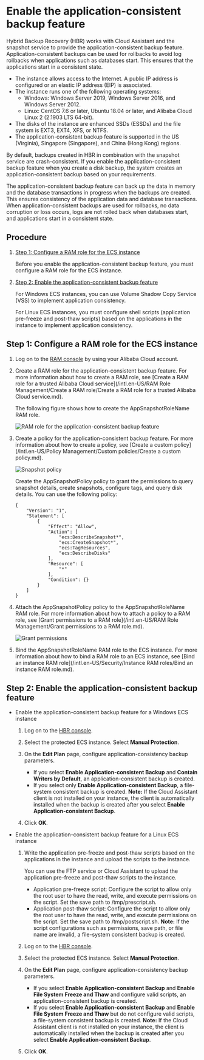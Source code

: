 # Enable the application-consistent backup feature

Hybrid Backup Recovery \(HBR\) works with Cloud Assistant and the snapshot service to provide the application-consistent backup feature. Application-consistent backups can be used for rollbacks to avoid log rollbacks when applications such as databases start. This ensures that the applications start in a consistent state.

-   The instance allows access to the Internet. A public IP address is configured or an elastic IP address \(EIP\) is associated.
-   The instance runs one of the following operating systems:
    -   Windows: Windows Server 2019, Windows Server 2016, and Windows Server 2012.
    -   Linux: CentOS 7.6 or later, Ubuntu 18.04 or later, and Alibaba Cloud Linux 2 \(2.1903 LTS 64-bit\).
-   The disks of the instance are enhanced SSDs \(ESSDs\) and the file system is EXT3, EXT4, XFS, or NTFS.
-   The application-consistent backup feature is supported in the US \(Virginia\), Singapore \(Singapore\), and China \(Hong Kong\) regions.

By default, backups created in HBR in combination with the snapshot service are crash-consistent. If you enable the application-consistent backup feature when you create a disk backup, the system creates an application-consistent backup based on your requirements.

The application-consistent backup feature can back up the data in memory and the database transactions in progress when the backups are created. This ensures consistency of the application data and database transactions. When application-consistent backups are used for rollbacks, no data corruption or loss occurs, logs are not rolled back when databases start, and applications start in a consistent state.

## Procedure

1.  [Step 1: Configure a RAM role for the ECS instance](#section_qez_tzh_rwa)

    Before you enable the application-consistent backup feature, you must configure a RAM role for the ECS instance.

2.  [Step 2: Enable the application-consistent backup feature](#section_kqu_a40_ztc)

    For Windows ECS instances, you can use Volume Shadow Copy Service \(VSS\) to implement application consistency.

    For Linux ECS instances, you must configure shell scripts \(application pre-freeze and post-thaw scripts\) based on the applications in the instance to implement application consistency.


## Step 1: Configure a RAM role for the ECS instance

1.  Log on to the [RAM console](https://ram.console.aliyun.com/) by using your Alibaba Cloud account.

2.  Create a RAM role for the application-consistent backup feature. For more information about how to create a RAM role, see [Create a RAM role for a trusted Alibaba Cloud service](/intl.en-US/RAM Role Management/Create a RAM role/Create a RAM role for a trusted Alibaba Cloud service.md).

    The following figure shows how to create the AppSnapshotRoleName RAM role.

    ![RAM role for the application-consistent backup feature](https://static-aliyun-doc.oss-accelerate.aliyuncs.com/assets/img/en-US/6800666161/p250036.png)

3.  Create a policy for the application-consistent backup feature. For more information about how to create a policy, see [Create a custom policy](/intl.en-US/Policy Management/Custom policies/Create a custom policy.md).

    ![Snapshot policy](https://static-aliyun-doc.oss-accelerate.aliyuncs.com/assets/img/en-US/6800666161/p249921.png)

    Create the AppSnapshotPolicy policy to grant the permissions to query snapshot details, create snapshots, configure tags, and query disk details. You can use the following policy:

    ```
    {
        "Version": "1",
        "Statement": [
            {
                "Effect": "Allow",
                "Action": [
                    "ecs:DescribeSnapshot*",
                    "ecs:CreateSnapshot*",
                    "ecs:TagResources",
                    "ecs:DescribeDisks"
                ],
                "Resource": [
                    "*"
                ],
                "Condition": {}
            }
        ]
    }
    ```

4.  Attach the AppSnapshotPolicy policy to the AppSnapshotRoleName RAM role. For more information about how to attach a policy to a RAM role, see [Grant permissions to a RAM role](/intl.en-US/RAM Role Management/Grant permissions to a RAM role.md).

    ![Grant permissions](https://static-aliyun-doc.oss-accelerate.aliyuncs.com/assets/img/en-US/6800666161/p250505.png)

5.  Bind the AppSnapshotRoleName RAM role to the ECS instance. For more information about how to bind a RAM role to an ECS instance, see [Bind an instance RAM role](/intl.en-US/Security/Instance RAM roles/Bind an instance RAM role.md).


## Step 2: Enable the application-consistent backup feature

-   Enable the application-consistent backup feature for a Windows ECS instance
    1.  Log on to the [HBR console](https://hbr.console.aliyun.com/).
    2.  Select the protected ECS instance. Select **Manual Protection**.
    3.  On the **Edit Plan** page, configure application-consistency backup parameters.

        -   If you select **Enable Application-consistent Backup** and **Contain Writers by Default**, an application-consistent backup is created.
        -   If you select only **Enable Application-consistent Backup**, a file-system consistent backup is created.
        **Note:** If the Cloud Assistant client is not installed on your instance, the client is automatically installed when the backup is created after you select **Enable Application-consistent Backup**.

    4.  Click **OK**.
-   Enable the application-consistent backup feature for a Linux ECS instance
    1.  Write the application pre-freeze and post-thaw scripts based on the applications in the instance and upload the scripts to the instance.

        You can use the FTP service or Cloud Assistant to upload the application pre-freeze and post-thaw scripts to the instance.

        -   Application pre-freeze script: Configure the script to allow only the root user to have the read, write, and execute permissions on the script. Set the save path to /tmp/prescript.sh.
        -   Application post-thaw script: Configure the script to allow only the root user to have the read, write, and execute permissions on the script. Set the save path to /tmp/postscript.sh.
        **Note:** If the script configurations such as permissions, save path, or file name are invalid, a file-system consistent backup is created.

    2.  Log on to the [HBR console](https://hbr.console.aliyun.com/).
    3.  Select the protected ECS instance. Select **Manual Protection**.
    4.  On the **Edit Plan** page, configure application-consistency backup parameters.

        -   If you select **Enable Application-consistent Backup** and **Enable File System Freeze and Thaw** and configure valid scripts, an application-consistent backup is created.
        -   If you select **Enable Application-consistent Backup** and **Enable File System Freeze and Thaw** but do not configure valid scripts, a file-system consistent backup is created.
        **Note:** If the Cloud Assistant client is not installed on your instance, the client is automatically installed when the backup is created after you select **Enable Application-consistent Backup**.

    5.  Click **OK**.

